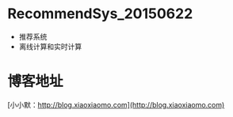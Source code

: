# RecommendSys_20150622
- 推荐系统
- 离线计算和实时计算

# 博客地址
[小小默：http://blog.xiaoxiaomo.com](http://blog.xiaoxiaomo.com)
